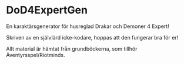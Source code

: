 # DoD4ExpertGen
En karaktärsgenerator för husreglad Drakar och Demoner 4 Expert!

Skriven av en självlärd icke-kodare, hoppas att den fungerar bra för er!

Allt material är hämtat från grundböckerna, som tillhör Äventyrsspel/Riotminds.
